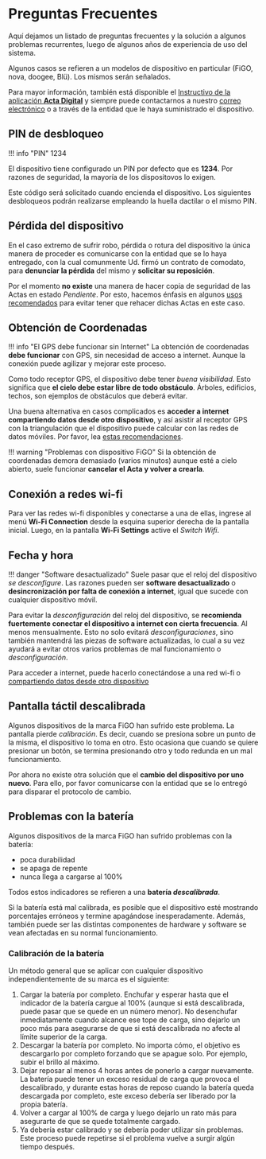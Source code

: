 # Preguntas Frecuentes

Aquí dejamos un listado de preguntas frecuentes y la solución a algunos problemas recurrentes, luego de algunos años de experiencia de uso del sistema.

Algunos casos se refieren a un modelos de dispositivo en particular (FiGO, nova, doogee, Blü). Los mismos serán señalados.

Para mayor información, también está disponible el [Instructivo de la aplicación **Acta Digital**](/instructivos/app.md) y siempre puede contactarnos a nuestro [correo electrónico](mailto:info@actadigital.com.ar) o a través de la entidad que le haya suministrado el dispositivo.

## PIN de desbloqueo 

!!! info "PIN"
    1234

El dispositivo tiene configurado un PIN por defecto que es **1234**. Por razones de seguridad, la mayoría de los dispositovos lo exigen.

Este código será solicitado cuando encienda el dispositivo. Los siguientes desbloqueos podrán realizarse empleando la huella dactilar o el mismo PIN.

## Pérdida del dispositivo

En el caso extremo de sufrir robo, pérdida o rotura del dispositivo la única manera de proceder es comunicarse con la entidad que se lo haya entregado, con la cual comunmente Ud. firmó un contrato de comodato, para **denunciar la pérdida** del mismo y **solicitar su reposición**.

Por el momento **no existe** una manera de hacer copia de seguridad de las Actas en estado _Pendiente_. Por esto, hacemos énfasis en algunos [usos recomendados](recomendaciones.md) para evitar tener que rehacer dichas Actas en este caso.

## Obtención de Coordenadas

!!! info "El GPS debe funcionar sin Internet"
    La obtención de coordenadas **debe funcionar** con GPS, sin necesidad de acceso a internet. Aunque la conexión puede agilizar y mejorar este proceso.

Como todo receptor GPS, el dispositivo debe tener _buena visibilidad_. Esto significa que **el cielo debe estar libre de todo obstáculo**. Árboles, edificios, techos, son ejemplos de obstáculos que deberá evitar.

Una buena alternativa en casos complicados es **acceder a internet compartiendo datos desde otro dispositivo**, y así asistir al receptor GPS con la triangulación que el dispositivo puede calcular con las redes de datos móviles. Por favor, lea [estas recomendaciones](recomendaciones.md#compartir-datos-desde-otro-dispositivo).

!!! warning "Problemas con dispositivo FiGO"
    Si la obtención de coordenadas demora demasiado (varios minutos) aunque esté a cielo abierto, suele funcionar **cancelar el Acta y volver a crearla**.

## Conexión a redes wi-fi

Para ver las redes wi-fi disponibles y conectarse a una de ellas, ingrese al menú **Wi-Fi Connection** desde la esquina superior derecha de la pantalla inicial. Luego, en la pantalla **Wi-Fi Settings** active el _Switch Wifi_.


## Fecha y hora

!!! danger "Software desactualizado"
    Suele pasar que el reloj del dispositivo _se desconfigure_. Las razones pueden ser **software desactualizado** o **desincronización por falta de conexión a internet**, igual que sucede con cualquier dispositivo móvil.

Para evitar la _desconfiguración_ del reloj del dispositivo, se **recomienda fuertemente conectar el dispositivo a internet con cierta frecuencia**. Al menos mensualmente. Esto no solo evitará _desconfiguraciones_, sino también mantendrá las piezas de software actualizadas, lo cual a su vez ayudará a evitar otros varios problemas de mal funcionamiento o _desconfiguración_.

Para acceder a internet, puede hacerlo conectándose a una red wi-fi o [compartiendo datos desde otro dispositivo](recomendaciones.md#compartir-datos-desde-otro-dispositivo)

## Pantalla táctil descalibrada

Algunos dispositivos de la marca FiGO han sufrido este problema. La pantalla pierde _calibración_. Es decir, cuando se presiona sobre un punto de la misma, el dispositivo lo toma en otro. Esto ocasiona que cuando se quiere presionar un botón, se termina presionando otro y todo redunda en un mal funcionamiento.

Por ahora no existe otra solución que el **cambio del dispositivo por uno nuevo**. Para ello, por favor comunicarse con la entidad que se lo entregó para disparar el protocolo de cambio.

## Problemas con la batería

Algunos dispositivos de la marca FiGO han sufrido problemas con la batería:

- poca durabilidad
- se apaga de repente
- nunca llega a cargarse al 100%

Todos estos indicadores se refieren a una **batería _descalibrada_**.

Si la batería está mal calibrada, es posible que el dispositivo esté mostrando porcentajes erróneos y termine apagándose inesperadamente. Además, también puede ser las distintas componentes de hardware y software se vean afectadas en su normal funcionamiento.

### Calibración de la batería

Un método general que se aplicar con cualquier dispositivo independientemente de su marca es el siguiente:

1. Cargar la batería por completo. Enchufar y esperar hasta que el indicador de la batería cargue al 100% (aunque si está descalibrada, puede pasar que se quede en un número menor). No desenchufar inmediatamente cuando alcance ese tope de carga, sino dejarlo un poco más para asegurarse de que si está descalibrada no afecte al límite superior de la carga.
2. Descargar la batería por completo. No importa cómo, el objetivo es descargarlo por completo forzando que se apague solo. Por ejemplo, subir el brillo al máximo.
3. Dejar reposar al menos 4 horas antes de ponerlo a cargar nuevamente. La batería puede tener un exceso residual de carga que provoca el descalibrado, y durante estas horas de reposo cuando la batería queda descargada por completo, este exceso debería ser liberado por la propia batería.
4. Volver a cargar al 100% de carga y luego dejarlo un rato más para asegurarte de que se quede totalmente cargado.
5. Ya debería estar calibrado y se debería poder utilizar sin problemas. Este proceso puede repetirse si el problema vuelve a surgir algún tiempo después.
